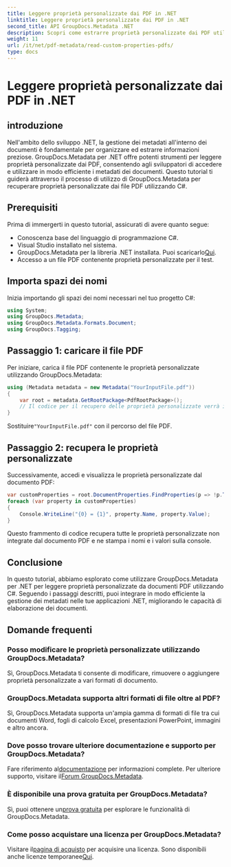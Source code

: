 ```yaml
---
title: Leggere proprietà personalizzate dai PDF in .NET
linktitle: Leggere proprietà personalizzate dai PDF in .NET
second_title: API GroupDocs.Metadata .NET
description: Scopri come estrarre proprietà personalizzate dai PDF utilizzando GroupDocs.Metadata per .NET. Immergiti nella gestione dei metadati dei documenti con C#.
weight: 11
url: /it/net/pdf-metadata/read-custom-properties-pdfs/
type: docs
---
```

# Leggere proprietà personalizzate dai PDF in .NET

## introduzione
Nell'ambito dello sviluppo .NET, la gestione dei metadati all'interno dei documenti è fondamentale per organizzare ed estrarre informazioni preziose. GroupDocs.Metadata per .NET offre potenti strumenti per leggere proprietà personalizzate dai PDF, consentendo agli sviluppatori di accedere e utilizzare in modo efficiente i metadati dei documenti. Questo tutorial ti guiderà attraverso il processo di utilizzo di GroupDocs.Metadata per recuperare proprietà personalizzate dai file PDF utilizzando C#.
## Prerequisiti
Prima di immergerti in questo tutorial, assicurati di avere quanto segue:
- Conoscenza base del linguaggio di programmazione C#.
- Visual Studio installato nel sistema.
- GroupDocs.Metadata per la libreria .NET installata. Puoi scaricarlo[Qui](https://releases.groupdocs.com/metadata/net/).
- Accesso a un file PDF contenente proprietà personalizzate per il test.

## Importa spazi dei nomi
Inizia importando gli spazi dei nomi necessari nel tuo progetto C#:
```csharp
using System;
using GroupDocs.Metadata;
using GroupDocs.Metadata.Formats.Document;
using GroupDocs.Tagging;
```
## Passaggio 1: caricare il file PDF
Per iniziare, carica il file PDF contenente le proprietà personalizzate utilizzando GroupDocs.Metadata:
```csharp
using (Metadata metadata = new Metadata("YourInputFile.pdf"))
{
    var root = metadata.GetRootPackage<PdfRootPackage>();
    // Il codice per il recupero delle proprietà personalizzate verrà inserito qui.
}
```
 Sostituire`"YourInputFile.pdf"` con il percorso del file PDF.
## Passaggio 2: recupera le proprietà personalizzate
Successivamente, accedi e visualizza le proprietà personalizzate dal documento PDF:
```csharp
var customProperties = root.DocumentProperties.FindProperties(p => !p.Tags.Contains(Tags.Document.BuiltIn));
foreach (var property in customProperties)
{
    Console.WriteLine("{0} = {1}", property.Name, property.Value);
}
```
Questo frammento di codice recupera tutte le proprietà personalizzate non integrate dal documento PDF e ne stampa i nomi e i valori sulla console.

## Conclusione
In questo tutorial, abbiamo esplorato come utilizzare GroupDocs.Metadata per .NET per leggere proprietà personalizzate da documenti PDF utilizzando C#. Seguendo i passaggi descritti, puoi integrare in modo efficiente la gestione dei metadati nelle tue applicazioni .NET, migliorando le capacità di elaborazione dei documenti.

## Domande frequenti
### Posso modificare le proprietà personalizzate utilizzando GroupDocs.Metadata?
Sì, GroupDocs.Metadata ti consente di modificare, rimuovere o aggiungere proprietà personalizzate a vari formati di documento.
### GroupDocs.Metadata supporta altri formati di file oltre al PDF?
Sì, GroupDocs.Metadata supporta un'ampia gamma di formati di file tra cui documenti Word, fogli di calcolo Excel, presentazioni PowerPoint, immagini e altro ancora.
### Dove posso trovare ulteriore documentazione e supporto per GroupDocs.Metadata?
 Fare riferimento al[documentazione](https://tutorials.groupdocs.com/metadata/net/) per informazioni complete. Per ulteriore supporto, visitare il[Forum GroupDocs.Metadata](https://forum.groupdocs.com/c/metadata/14).
### È disponibile una prova gratuita per GroupDocs.Metadata?
 Sì, puoi ottenere un[prova gratuita](https://releases.groupdocs.com/) per esplorare le funzionalità di GroupDocs.Metadata.
### Come posso acquistare una licenza per GroupDocs.Metadata?
 Visitare il[pagina di acquisto](https://purchase.groupdocs.com/buy) per acquisire una licenza. Sono disponibili anche licenze temporanee[Qui](https://purchase.groupdocs.com/temporary-license/).